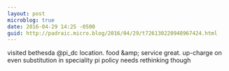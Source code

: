 ```yaml
---
layout: post
microblog: true
date: 2016-04-29 14:25 -0500
guid: http://padraic.micro.blog/2016/04/29/t726130220948967424.html
---
```

visited bethesda @pi_dc location. food &amp;amp; service great. up-charge on even substitution in speciality pi policy needs rethinking though
